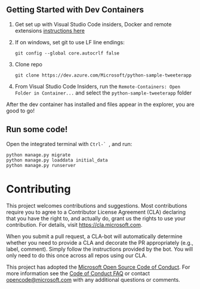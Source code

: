 
## Getting Started with Dev Containers

1. Get set up with Visual Studio Code insiders, Docker and remote extensions [instructions here](https://vscode-docs-remote.azurewebsites.net/docs/remote/remote-overview#_getting-started)

1. If on windows, set git to use LF line endings: 
    ```
    git config --global core.autocrlf false
    ```
1. Clone repo 
    ```
    git clone https://dev.azure.com/Microsoft/python-sample-tweeterapp
    ```
1. From Visual Studio Code Insiders, run the ```Remote-Containers: Open Folder in Container...``` and select the ```python-sample-tweeterapp``` folder

After the dev container has installed and files appear in the explorer, you are good to go!

## Run some code!

Open the integrated terminal with ```Ctrl-` ```, and run:

```
python manage.py migrate
python manage.py loaddata initial_data
python manage.py runserver
```


# Contributing

This project welcomes contributions and suggestions.  Most contributions require you to agree to a
Contributor License Agreement (CLA) declaring that you have the right to, and actually do, grant us
the rights to use your contribution. For details, visit https://cla.microsoft.com.

When you submit a pull request, a CLA-bot will automatically determine whether you need to provide
a CLA and decorate the PR appropriately (e.g., label, comment). Simply follow the instructions
provided by the bot. You will only need to do this once across all repos using our CLA.

This project has adopted the [Microsoft Open Source Code of Conduct](https://opensource.microsoft.com/codeofconduct/).
For more information see the [Code of Conduct FAQ](https://opensource.microsoft.com/codeofconduct/faq/) or
contact [opencode@microsoft.com](mailto:opencode@microsoft.com) with any additional questions or comments.
